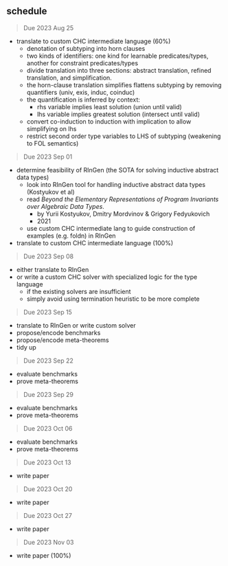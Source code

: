 ## schedule
> Due 2023 Aug 25
- translate to custom CHC intermediate language (60%)
    - denotation of subtyping into horn clauses 
    - two kinds of identifiers: one kind for learnable predicates/types, another for constraint predicates/types
    - divide translation into three sections: abstract translation, refined translation, and simplification.
    - the horn-clause translation simplifies flattens subtyping by removing quantifiers (univ, exis, induc, coinduc)
    - the quantification is inferred by context: 
        - rhs variable implies least solution (union until valid)
        - lhs variable implies greatest solution (intersect until valid)
    - convert co-induction to induction with implication to allow simplifying on lhs
    - restrict second order type variables to LHS of subtyping (weakening to FOL semantics)

> Due 2023 Sep 01 
- determine feasibility of RInGen (the SOTA for solving inductive abstract data types) 
    - look into RInGen tool for handling inductive abstract data types (Kostyukov et al)
    - read *Beyond the Elementary Representations of Program Invariants over Algebraic Data Types*.
        - by Yurii Kostyukov, Dmitry Mordvinov & Grigory Fedyukovich 
        - 2021
    - use custom CHC intermediate lang to guide construction of examples (e.g. foldn) in RInGen 
- translate to custom CHC intermediate language (100%)

> Due 2023 Sep 08 
- either translate to RInGen
- or write a custom CHC solver with specialized logic for the type language
    - if the existing solvers are insufficient
    - simply avoid using termination heuristic to be more complete

> Due 2023 Sep 15 
- translate to RInGen or write custom solver
- propose/encode benchmarks
- propose/encode meta-theorems 
- tidy up

> Due 2023 Sep 22 
- evaluate benchmarks 
- prove meta-theorems

> Due 2023 Sep 29
- evaluate benchmarks 
- prove meta-theorems

> Due 2023 Oct 06
- evaluate benchmarks 
- prove meta-theorems

> Due 2023 Oct 13
- write paper

> Due 2023 Oct 20
- write paper

> Due 2023 Oct 27
- write paper

> Due 2023 Nov 03
- write paper (100%)